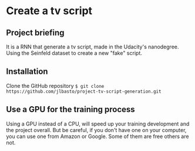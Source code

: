 # Create a tv script

## Project briefing

It is a RNN that generate a tv script, made in the Udacity's nanodegree. Using the Seinfeld dataset to create a new "fake" script.

## Installation

 Clone the GitHub repository
    ```
    $ git clone https://github.com/jlbasto/project-tv-script-generation.git
    ```

## Use a GPU for the training process

Using a GPU instead of a CPU, will speed up your training development and the project overall. But be careful, if you don't have one on your computer, you can use one from Amazon or Google. Some of them are free others are not.
